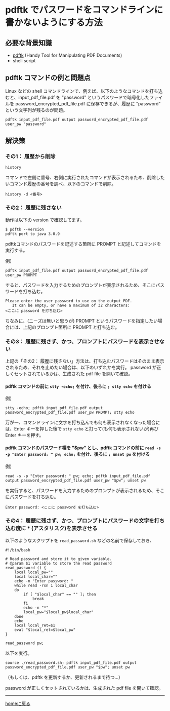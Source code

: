 # pdftk でパスワードをコマンドラインに書かないようにする方法

## 必要な背景知識

- [pdftk](https://gitlab.com/pdftk-java/pdftk) (Handy Tool for Manipulating PDF Documents)
- shell script

## pdftk コマンドの例と問題点

Linux などの shell コマンドラインで、例えば、以下のようなコマンドを打ち込むと、input_pdf_file.pdf を "password" というパスワードで暗号化したファイルを password_encrypted_pdf_file.pdf に保存できるが、履歴に "password" という文字列が残るのが問題。

```shell
pdftk input_pdf_file.pdf output password_encrypted_pdf_file.pdf user_pw "password"
```

## 解決策

### その1： 履歴から削除

```shell
history
```

コマンドで左側に番号、右側に実行されたコマンドが表示されるため、削除したいコマンド履歴の番号を調べ、以下のコマンドで削除。

```shell
history -d <番号>
```

### その2： 履歴に残さない

動作は以下の version で確認してます。

```console
$ pdftk --version
pdftk port to java 3.0.9
```

pdftkコマンドのパスワードを記述する箇所に PROMPT と記述してコマンドを実行する。

例）

```shell
pdftk input_pdf_file.pdf output password_encrypted_pdf_file.pdf user_pw PROMPT
```

すると、パスワードを入力するためのプロンプトが表示されるため、そこにパスワードを打ち込む。

```console
Please enter the user password to use on the output PDF.
   It can be empty, or have a maximum of 32 characters:
<ここに password を打ち込む> 
```

ちなみに、(ニーズは無いと思うが) PROMPT というパスワードを指定したい場合には、上記のプロンプト箇所に PROMPT と打ち込む。

### その3： 履歴に残さず、かつ、プロンプトにパスワードを表示させない

上記の「その2： 履歴に残さない」方法は、打ち込むパスワードはそのまま表示されるため、それを止めたい場合は、以下のいずれかを実行。
password が正しくセットされているかは、生成された pdf file を開いて確認。

#### pdftk コマンドの前に `stty -echo;` を付け、後ろに `; stty echo` を付ける

例）

```shell
stty -echo; pdftk input_pdf_file.pdf output password_encrypted_pdf_file.pdf user_pw PROMPT; stty echo
```

万が一、コマンドラインに文字を打ち込んでも何も表示されなくなった場合には、Enter キーを押した後で `stty echo` と打って(も何も表示されないが)再び Enter キーを押す。

#### pdftk コマンドのパスワード欄を "$pw" とし、pdftk コマンドの前に `read -s -p "Enter password: " pw; echo;` を付け、後ろに `; unset pw` を付ける

例）

```shell
read -s -p "Enter password: " pw; echo; pdftk input_pdf_file.pdf output password_encrypted_pdf_file.pdf user_pw "$pw"; unset pw
```

を実行すると、パスワードを入力するためのプロンプトが表示されるため、そこにパスワードを打ち込む。

```console
Enter password: <ここに password を打ち込む> 
```

### その4： 履歴に残さず、かつ、プロンプトにパスワードの文字を打ち込む度に * (アスタリスク)を表示させる

以下のようなスクリプトを `read_password.sh` などの名前で保存しておき、

```shell
#!/bin/bash

# Read password and store it to given variable.
# @param $1 variable to store the read password
read_password () {
    local local_pw=""
    local local_char=""
    echo -n "Enter password: "
    while read -rsn 1 local_char
    do
        if [ "$local_char" == "" ]; then
            break
        fi
        echo -n "*"
        local_pw="$local_pw$local_char"
    done
    echo
    local local_ret=$1
    eval "$local_ret=$local_pw"
}

read_password pw;
```

以下を実行。

```shell
source ./read_password.sh; pdftk input_pdf_file.pdf output password_encrypted_pdf_file.pdf user_pw "$pw"; unset pw
```

（もしくは、pdftk を更新するか、更新されるまで待つ...）

password が正しくセットされているかは、生成された pdf file を開いて確認。

---
[homeに戻る](https://kazkobara.github.io/)
